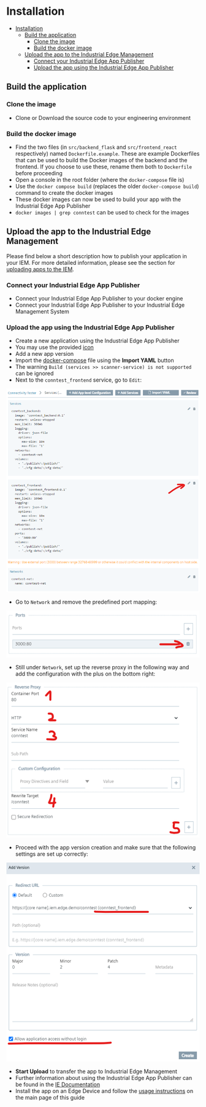 # Installation

- [Installation](#installation)
  - [Build the application](#build-the-application)
    - [Clone the image](#clone-the-image)
    - [Build the docker image](#build-the-docker-image)
  - [Upload the app to the Industrial Edge Management](#upload-the-app-to-the-industrial-edge-management)
    - [Connect your Industrial Edge App Publisher](#connect-your-industrial-edge-app-publisher)
    - [Upload the app using the Industrial Edge App Publisher](#upload-the-app-using-the-industrial-edge-app-publisher)
  
## Build the application

### Clone the image

- Clone or Download the source code to your engineering environment

### Build the docker image

- Find the two files (in `src/backend_flask` and `src/frontend_react` respectively) named `Dockerfile.example`. These are example Dockerfiles that can be used to build the Docker images of the backend and the frontend. If you choose to use these, rename them both to `Dockerfile` before proceeding
- Open a console in the root folder (where the `docker-compose` file is)
- Use the `docker compose build` (replaces the older `docker-compose build`) command to create the docker images
- These docker images can now be used to build your app with the Industrial Edge App Publisher
- `docker images | grep conntest` can be used to check for the images

## Upload the app to the Industrial Edge Management

Please find below a short description how to publish your application in your IEM. For more detailed information, please see the section for [uploading apps to the IEM](https://github.com/industrial-edge/upload-app-to-iem).

### Connect your Industrial Edge App Publisher

- Connect your Industrial Edge App Publisher to your docker engine
- Connect your Industrial Edge App Publisher to your Industrial Edge Management System

### Upload the app using the Industrial Edge App Publisher

- Create a new application using the Industrial Edge App Publisher
- You may use the provided [icon](/docs/graphics/conntest_edge.png)
- Add a new app version
- Import the [docker-compose](../docker-compose.yml) file using the **Import YAML** button
- The warning `Build (services >> scanner-service) is not supported` can be ignored
- Next to the `conntest_frontend` service, go to `Edit`:

![02](/docs/graphics/conntest_02.png)
- Go to `Network` and remove the predefined port mapping:

![03](/docs/graphics/conntest_03.png)
- Still under `Network`, set up the reverse proxy in the following way and add the configuration with the plus on the bottom right:

![04](/docs/graphics/conntest_04.png)
- Proceed with the app version creation and make sure that the following settings are set up correctly:

![05](/docs/graphics/conntest_05.png)
- **Start Upload** to transfer the app to Industrial Edge Management
- Further information about using the Industrial Edge App Publisher can be found in the [IE Documentation](https://docs.eu1.edge.siemens.cloud/operator/index.html)
- Install the app on an Edge Device and follow the [usage instructions](/README.md#usage) on the main page of this guide